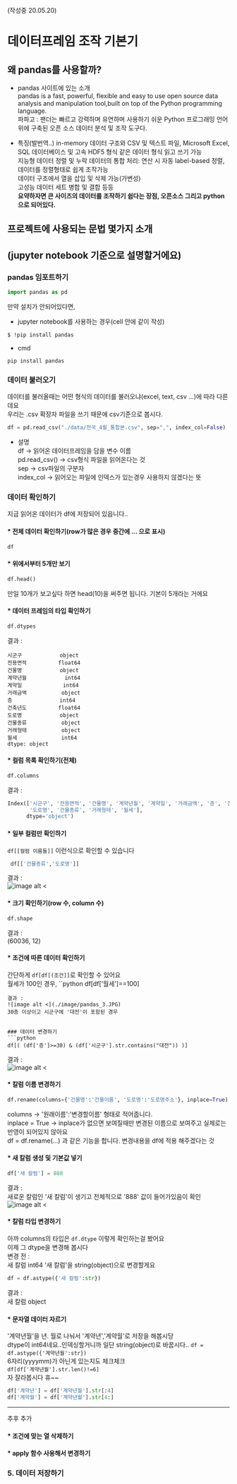 (작성중 20.05.20)
# 데이터프레임 조작 기본기
## 왜 pandas를 사용할까?
* pandas 사이트에 있는 소개  
  pandas is a fast, powerful, flexible and easy to use open source data analysis and manipulation tool,built on top of the Python programming language.  
  파파고 : 팬더는 빠르고 강력하며 유연하며 사용하기 쉬운 Python 프로그래밍 언어 위에 구축된 오픈 소스 데이터 분석 및 조작 도구다.
  
    
* 특징(발번역..)
in-memory 데이터 구조와 CSV 및 텍스트 파일, Microsoft Excel, SQL 데이터베이스 및 고속 HDF5 형식 같은 데이터 형식 읽고 쓰기 가능  
지능형 데이터 정렬 및 누락 데이터의 통합 처리: 연산 시 자동 label-based 정렬, 데이터를 정렬형태로 쉽게 조작가능  
데이터 구조에서 열을 삽입 및 삭제 가능(가변성)  
고성능 데이터 세트 병합 및 결합 등등  
**요약하자면 큰 사이즈의 데이터를 조작하기 쉽다는 장점, 오픈소스 그리고 python으로 되어있다.**

## 프로젝트에 사용되는 문법 몇가지 소개
## (jupyter notebook 기준으로 설명할거에요)

### pandas 임포트하기
```python
import pandas as pd
```
만약 설치가 안되어있다면,
* jupyter notebook를 사용하는 경우(cell 안에 같이 작성)  
```
$ !pip install pandas
```

* cmd
```
pip install pandas
```



### 데이터 불러오기


데이터를 불러올때는 어떤 형식의 데이터를 불러오냐(excel, text, csv ...)에 따라 다른데요  
우리는 .csv 확장자 파일을 쓰기 때문에 csv기준으로 봅시다.  
```python
df = pd.read_csv("./data/전국_4월_통합본.csv", sep=",", index_col=False)
```
* 설명  
 df -> 읽어온 데이터프레임을 담을 변수 이름  
 pd.read_csv() -> csv형식 파일을 읽어온다는 것  
 sep -> csv파일의 구분자  
 index_col -> 읽어오는 파일에 인덱스가 있는경우 사용하지 않겠다는 뜻  



### 데이터 확인하기


지금 읽어온 데이터가 df에 저장되어 있읍니다..  


#### * 전체 데이터 확인하기(row가 많은 경우 중간에 ... 으로 표시)
```python
df
``` 


#### * 위에서부터 5개만 보기
```python
df.head()
```
 만일 10개가 보고싶다 하면 head(10)을 써주면 됩니다. 기본이 5개라는 거에요
 
 
#### * 데이터 프레임의 타입 확인하기  
```python
df.dtypes
```
결과 : 
```
시군구            object
전용면적          float64
건물명            object
계약년월            int64
계약일             int64
거래금액           object
층               int64
건축년도          float64
도로명            object
건물종류           object
거래형태           object
월세              int64
dtype: object
```


#### * 컬럼 목록 확인하기(전체)  
```python
df.columns
```
결과 :
```python
Index(['시군구', '전용면적', '건물명', '계약년월', '계약일', '거래금액', '층', '건축년도',
       '도로명', '건물종류', '거래형태', '월세'],
      dtype='object')
```
#### * 일부 컬럼만 확인하기  
  <code>df[[컬럼 이름들]]</code> 이런식으로 확인할 수 있습니다  
```python
 df[['건물종류','도로명']]
```  
결과 :  
![image alt <](./image/pandas_1.JPG)


#### * 크기 확인하기(row 수, column 수)  
```python
df.shape
```
결과 :  
(60036, 12)  


#### * 조건에 따른 데이터 확인하기  
간단하게 <code>df[df[(조건]]</code>로 확인할 수 있어요  
월세가 100인 경우,
``python
df[df['월세']==100]
```
결과 :  
![image alt <](./image/pandas_3.JPG)  
30층 이상이고 시군구에 '대전'이 포함된 경우


### 데이터 변경하기    
```python
df[( (df['층']>=30) & (df['시군구'].str.contains("대전")) )]
```
결과 :  
![image alt <](./image/pandas_4.JPG) 
#### * 칼럼 이름 변경하기  
```python
df.rename(columns={'건물명':'건물이름', '도로명':'도로명주소'}, inplace=True)
```
columns -> '원래이름':'변경할이름' 형태로 적어줍니다.  
inplace = True -> inplace가 없으면 보여질때만 변경된 이름으로 보여주고 실제로는 반영이 되어있지 않아요  
  df = df.rename(...) 과 같은 기능을 합니다. 변경내용을 df에 적용 해주겠다는 것  
  
  
#### * 새 칼럼 생성 및 기본값 넣기  
```python
df['새 칼럼'] = 888
```
결과 :  
새로운 칼럼인 '새 칼럼'이 생기고 전체적으로 '888' 값이 들어가있음이 확인
![image alt <](./image/pandas_2.JPG)  


#### * 칼럼 타입 변경하기  
아까 columns의 타입은 <code>df.dtype</code> 이렇게 확인하는걸 봤어요  
이제 그 dtype을 변경해 봅시다  
변경 전 :  
새 칼럼       int64
'새 칼럼'을 string(object)으로 변경할게요  
```python
df = df.astype({'새 칼럼':str})
```
결과 :  
새 칼럼      object


#### * 문자열 데이터 자르기  
'계약년월'을 년. 월로 나눠서 '계약년','계약월'로 저장을 해봅시당  
dtype이 int64네요..인덱싱할거니까 일단 string(object)로 바꿉시다..
<code>df = df.astype({'계약년월':str})</code>  
6자리(yyyymm)가 아닌게 있는지도 체크체크  
<code>df[df['계약년월'].str.len()!=6]</code>  
자 잘라봅시다 휴~~
```python
df['계약년'] = df['계약년월'].str[:4]
df['계약월'] = df['계약년월'].str[4:]
```

---
추후 추가

#### * 조건에 맞는 열 삭제하기  


#### * apply 함수 사용해서 변경하기  


### 5. 데이터 저장하기

